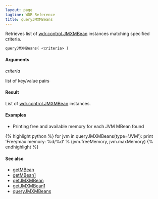 ```yaml
---
layout: page
tagline: WDR Reference
title: queryJMXMBeans
---
```


Retrieves list of [wdr.control.JMXMBean](wdr.control.JMXMBean.class.html) instances matching specified criteria.

    queryJMXMBeans( <criteria> )


#### Arguments

_criteria_

list of key/value pairs

#### Result

List of [wdr.control.JMXMBean](wdr.control.JMXMBean.class.html) instances.

#### Examples

* Printing free and available memory for each JVM MBean found

{% highlight python %}
for jvm in queryJMXMBeans(type='JVM'):
    print 'Free/max memory: %d/%d' % (jvm.freeMemory, jvm.maxMemory)
{% endhighlight %}

#### See also

* [getMBean](wdr.control.getMBean.html)
* [getMBean1](wdr.control.getMBean1.html)
* [getJMXMBean](wdr.control.getJMXMBean.html)
* [getJMXMBean1](wdr.control.getJMXMBean1.html)
* [queryJMXMBeans](wdr.control.queryMBeans.html)
